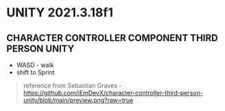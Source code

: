 # UNITY 2021.3.18f1
## CHARACTER CONTROLLER COMPONENT THIRD PERSON UNITY

- WASD - walk
- shift to Sprint

> reference from Sebastian Graves - https://github.com/iEmDevX/character-controller-third-person-unity/blob/main/preview.png?raw=true


